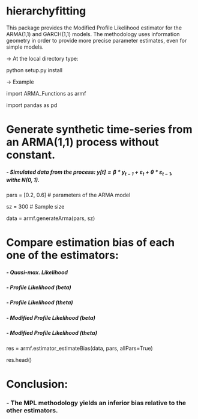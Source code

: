 # hierarchyfitting

This package provides the Modified Profile Likelihood estimator for the ARMA(1,1) and GARCH(1,1) models.
The methodology uses information geometry in order to provide more precise parameter estimates, even for simple models.


-> At the local directory type:

python setup.py install


-> Example

import ARMA_Functions as armf

import pandas as pd


# Generate synthetic time-series from an ARMA(1,1) process without constant.
##### - Simulated data from the process: $y[t] = \beta*y_{t-1} + \varepsilon_{t} + \theta*\varepsilon_{t-1}, with \varepsilon ~ N(0,1).$


pars = [0.2, 0.6] # parameters of the ARMA model

sz   = 300 # Sample size

data = armf.generateArma(pars, sz)

# Compare estimation bias of each one of the estimators:
##### - Quasi-max. Likelihood
##### - Profile Likelihood (beta)
##### - Profile Likelihood (theta)
##### - Modified Profile Likelihood (beta)
##### - Modified Profile Likelihood (theta)


res = armf.estimator_estimateBias(data, pars, allPars=True)

res.head()

# Conclusion:

### - The MPL methodology yields an inferior bias relative to the other estimators.
